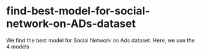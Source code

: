 # find-best-model-for-social-network-on-ADs-dataset
We find the best model for Social Network on Ads dataset. Here, we use the 4 models
